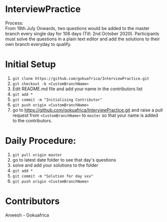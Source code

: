 # InterviewPractice
Process:  
From 19th July Onwards, two questions would be added to the master branch every single day for 106 days (Till: 2nd October 2020).
Participants must solve the questions in a plain text editor and add the solutions to their own branch everyday to qualify.

# Initial Setup
1) ```git clone https://github.com/gokuafrica/InterviewPractice.git```
2) ```git checkout -b <CustomBranchName>```
3) Edit README.md file and add your name in the contributors list
4) ```git add *```
5) ```git commit -m "Initialising Contributor"```
6) ```git push origin <CustomBranchName>```
7) go to https://github.com/gokuafrica/InterviewPractice.git and raise a pull request from ```<CustomBranchName>``` to ```master``` so that your name is added to the contributors.

# Daily Procedure:
1) ```git pull origin master```
2) go to latest date folder to see that day's questions
3) solve and add your solutions to the folder
4) ```git add *```
5) ```git commit -m "Solution for day xxx"```
6) ```git push origin <CustomBranchName>```

# Contributors
Anwesh - Gokuafrica  
